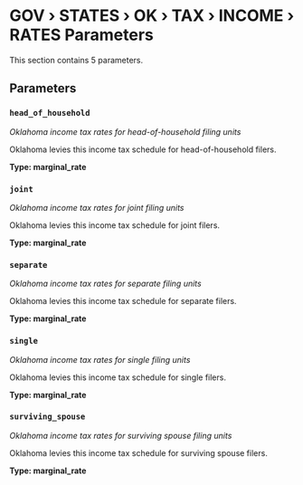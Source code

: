 # GOV › STATES › OK › TAX › INCOME › RATES Parameters

This section contains 5 parameters.

## Parameters

### `head_of_household`
*Oklahoma income tax rates for head-of-household filing units*

Oklahoma levies this income tax schedule for head-of-household filers.

**Type: marginal_rate**


### `joint`
*Oklahoma income tax rates for joint filing units*

Oklahoma levies this income tax schedule for joint filers.

**Type: marginal_rate**


### `separate`
*Oklahoma income tax rates for separate filing units*

Oklahoma levies this income tax schedule for separate filers.

**Type: marginal_rate**


### `single`
*Oklahoma income tax rates for single filing units*

Oklahoma levies this income tax schedule for single filers.

**Type: marginal_rate**


### `surviving_spouse`
*Oklahoma income tax rates for surviving spouse filing units*

Oklahoma levies this income tax schedule for surviving spouse filers.

**Type: marginal_rate**

